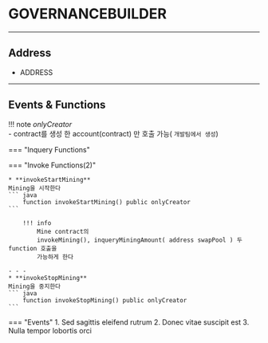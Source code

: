 # **GOVERNANCEBUILDER**
- - -

## **Address**
* ADDRESS
- - -

## **Events & Functions**

!!! note
    *onlyCreator*   
     - contract를 생성 한 account(contract) 만 호출 가능( `개발팀에서 생성`)   

=== "Inquery Functions"
   
=== "Invoke Functions(2)"

    * **invokeStartMining**   
    Mining을 시작한다   
    ``` java
        function invokeStartMining() public onlyCreator 
    ```  

        !!! info
            Mine contract의      
            invokeMining(), inqueryMiningAmount( address swapPool ) 두 function 호출을   
            가능하게 한다  
      
    - - -
    * **invokeStopMining**   
    Mining을 중지한다
    ``` java
        function invokeStopMining() public onlyCreator
    ```  
    
=== "Events"
    1. Sed sagittis eleifend rutrum
    2. Donec vitae suscipit est
    3. Nulla tempor lobortis orci

